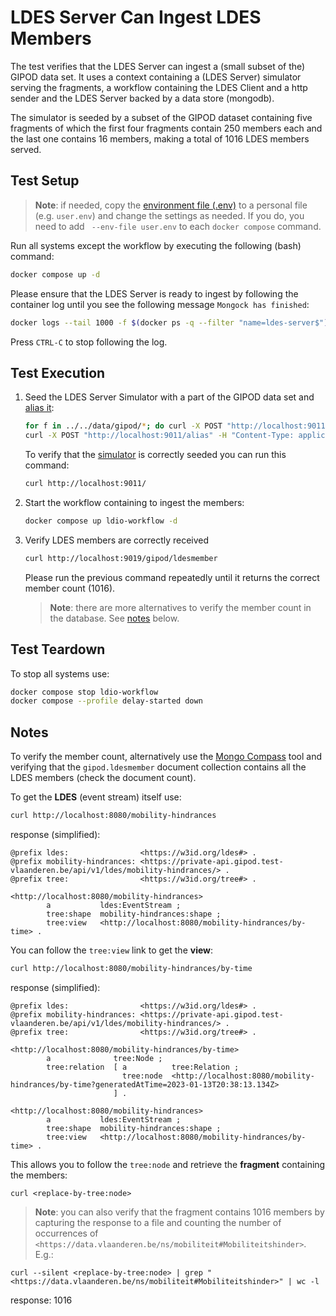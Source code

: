# LDES Server Can Ingest LDES Members
The test verifies that the LDES Server can ingest a (small subset of the) GIPOD data set. It uses a context containing a (LDES Server) simulator serving the fragments, a workflow containing the LDES Client and a http sender and the LDES Server backed by a data store (mongodb).

The simulator is seeded by a subset of the GIPOD dataset containing five fragments of which the first four fragments contain 250 members each and the last one contains 16 members, making a total of 1016 LDES members served. 

## Test Setup
> **Note**: if needed, copy the [environment file (.env)](./.env) to a personal file (e.g. `user.env`) and change the settings as needed. If you do, you need to add ` --env-file user.env` to each `docker compose` command.

Run all systems except the workflow by executing the following (bash) command:
```bash
docker compose up -d
```
Please ensure that the LDES Server is ready to ingest by following the container log until you see the following message `Mongock has finished`:
```bash
docker logs --tail 1000 -f $(docker ps -q --filter "name=ldes-server$")
```
Press `CTRL-C` to stop following the log.

## Test Execution
1. Seed the LDES Server Simulator with a part of the GIPOD data set and [alias it](./create-alias.json):
    ```bash
    for f in ../../data/gipod/*; do curl -X POST "http://localhost:9011/ldes" -H "Content-Type: application/ld+json" -d "@$f"; done
    curl -X POST "http://localhost:9011/alias" -H "Content-Type: application/json" -d '@data/create-alias.json'
    ```
    To verify that the [simulator](http://localhost:9011/) is correctly seeded you can run this command: 
    ```bash
    curl http://localhost:9011/
    ```

2. Start the workflow containing to ingest the members:
   ```bash
   docker compose up ldio-workflow -d
   ```

3. Verify LDES members are correctly received
   ```bash
   curl http://localhost:9019/gipod/ldesmember
   ```
   Please run the previous command repeatedly until it returns the correct member count (1016).

   > **Note**: there are more alternatives to verify the member count in the database. See [notes](#notes) below.

## Test Teardown
To stop all systems use:
```bash
docker compose stop ldio-workflow
docker compose --profile delay-started down
```

## Notes
To verify the member count, alternatively use the [Mongo Compass](https://www.mongodb.com/products/compass) tool and verifying that the `gipod.ldesmember` document collection contains all the LDES members (check the document count).

To get the **LDES** (event stream) itself use:
```bash
curl http://localhost:8080/mobility-hindrances
```
response (simplified):
```
@prefix ldes:                <https://w3id.org/ldes#> .
@prefix mobility-hindrances: <https://private-api.gipod.test-vlaanderen.be/api/v1/ldes/mobility-hindrances/> .
@prefix tree:                <https://w3id.org/tree#> .

<http://localhost:8080/mobility-hindrances>
        a           ldes:EventStream ;
        tree:shape  mobility-hindrances:shape ;
        tree:view   <http://localhost:8080/mobility-hindrances/by-time> .
```
You can follow the `tree:view` link to get the **view**:
```bash
curl http://localhost:8080/mobility-hindrances/by-time
```
response (simplified):
```
@prefix ldes:                <https://w3id.org/ldes#> .
@prefix mobility-hindrances: <https://private-api.gipod.test-vlaanderen.be/api/v1/ldes/mobility-hindrances/> .
@prefix tree:                <https://w3id.org/tree#> .

<http://localhost:8080/mobility-hindrances/by-time>
        a              tree:Node ;
        tree:relation  [ a          tree:Relation ;
                         tree:node  <http://localhost:8080/mobility-hindrances/by-time?generatedAtTime=2023-01-13T20:38:13.134Z>
                       ] .

<http://localhost:8080/mobility-hindrances>
        a           ldes:EventStream ;
        tree:shape  mobility-hindrances:shape ;
        tree:view   <http://localhost:8080/mobility-hindrances/by-time> .
```
This allows you to follow the `tree:node` and retrieve the **fragment** containing the members:
```
curl <replace-by-tree:node>
```
> **Note**: you can also verify that the fragment contains 1016 members by capturing the response to a file and counting the number of occurrences of `<https://data.vlaanderen.be/ns/mobiliteit#Mobiliteitshinder>`. E.g.:
```
curl --silent <replace-by-tree:node> | grep "<https://data.vlaanderen.be/ns/mobiliteit#Mobiliteitshinder>" | wc -l
```
response: 1016
